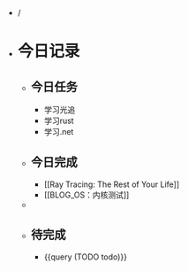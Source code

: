 - /
- # 今日记录
	- ## 今日任务
		- 学习光追
		- 学习rust
		- 学习.net
	- ##  今日完成
		- [[Ray Tracing: The Rest of Your Life]]
		- [[BLOG_OS：内核测试]]
	-
	- ## 待完成
		- {{query (TODO todo)}}